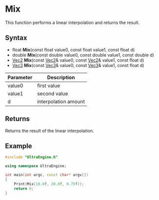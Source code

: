 # Mix

This function performs a linear interpolation and returns the result.

## Syntax

- float **Mix**(const float value0, const float value1, const float d)
- double **Mix**(const double value0, const double value1, const double d)
- [Vec2](Vec2.md) **Mix**(const [Vec2](Vec2.md)& value0, const [Vec2](Vec2.md)& value1, const float d)
- [Vec3](Vec3.md) **Mix**(const [Vec3](Vec3.md)& value0, const [Vec3](Vec3.md)& value1, const float d)

| Parameter | Description |
| --- | --- |
| value0 | first value |
| value1 | second value |
| d | interpolation amount |

## Returns

Returns the result of the linear interpolation.

## Example
```c++
#include "UltraEngine.h"

using namespace UltraEngine;

int main(int argc, const char* argv[])
{
    Print(Mix(10.0f, 20.0f, 0.75f));
    return 0;
}
```

